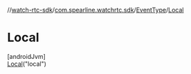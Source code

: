 //[watch-rtc-sdk](../../../../index.md)/[com.spearline.watchrtc.sdk](../../index.md)/[EventType](../index.md)/[Local](index.md)

# Local

[androidJvm]\
[Local](index.md)(&quot;local&quot;)

